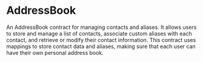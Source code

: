 # AddressBook
An AddressBook contract for managing contacts and aliases. It allows users to store and manage a list of contacts, associate custom aliases with each contact, and retrieve or modify their contact information. This contract uses mappings to store contact data and aliases, making sure that each user can have their own personal address book.
